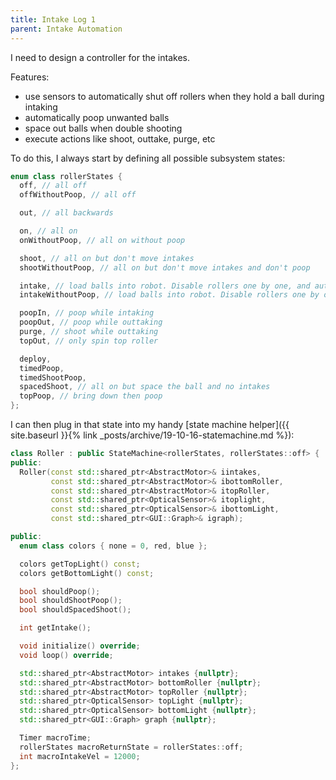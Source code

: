 ```yaml
---
title: Intake Log 1
parent: Intake Automation
---
```


I need to design a controller for the intakes.

Features:

- use sensors to automatically shut off rollers when they hold a ball during
  intaking
- automatically poop unwanted balls
- space out balls when double shooting
- execute actions like shoot, outtake, purge, etc

To do this, I always start by defining all possible subsystem states:

```cpp
enum class rollerStates {
  off, // all off
  offWithoutPoop, // all off

  out, // all backwards

  on, // all on
  onWithoutPoop, // all on without poop

  shoot, // all on but don't move intakes
  shootWithoutPoop, // all on but don't move intakes and don't poop

  intake, // load balls into robot. Disable rollers one by one, and auto poop
  intakeWithoutPoop, // load balls into robot. Disable rollers one by one

  poopIn, // poop while intaking
  poopOut, // poop while outtaking
  purge, // shoot while outtaking
  topOut, // only spin top roller

  deploy,
  timedPoop,
  timedShootPoop,
  spacedShoot, // all on but space the ball and no intakes
  topPoop, // bring down then poop
};
```

I can then plug in that state into my handy [state machine
helper]({{ site.baseurl }}{% link _posts/archive/19-10-16-statemachine.md %}):

```cpp
class Roller : public StateMachine<rollerStates, rollerStates::off> {
public:
  Roller(const std::shared_ptr<AbstractMotor>& iintakes,
         const std::shared_ptr<AbstractMotor>& ibottomRoller,
         const std::shared_ptr<AbstractMotor>& itopRoller,
         const std::shared_ptr<OpticalSensor>& itoplight,
         const std::shared_ptr<OpticalSensor>& ibottomLight,
         const std::shared_ptr<GUI::Graph>& igraph);

public:
  enum class colors { none = 0, red, blue };

  colors getTopLight() const;
  colors getBottomLight() const;

  bool shouldPoop();
  bool shouldShootPoop();
  bool shouldSpacedShoot();

  int getIntake();

  void initialize() override;
  void loop() override;

  std::shared_ptr<AbstractMotor> intakes {nullptr};
  std::shared_ptr<AbstractMotor> bottomRoller {nullptr};
  std::shared_ptr<AbstractMotor> topRoller {nullptr};
  std::shared_ptr<OpticalSensor> topLight {nullptr};
  std::shared_ptr<OpticalSensor> bottomLight {nullptr};
  std::shared_ptr<GUI::Graph> graph {nullptr};

  Timer macroTime;
  rollerStates macroReturnState = rollerStates::off;
  int macroIntakeVel = 12000;
};
```
